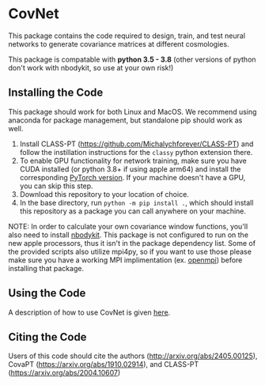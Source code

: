 # CovNet
This package contains the code required to design, train, and test neural networks to generate covariance matrices at different cosmologies.

This package is compatable with **python 3.5 - 3.8** (other versions of python don't work with nbodykit, so use at your own risk!)

## Installing the Code
This package should work for both Linux and MacOS. We recommend using anaconda for package management, but standalone pip should work as well. 

1. Install CLASS-PT (https://github.com/Michalychforever/CLASS-PT) and follow the instillation instructions for the `classy` python extension there.
2. To enable GPU functionality for network training, make sure you have CUDA installed (or python 3.8+ if using apple arm64) and install the corresponding [PyTorch version](https://pytorch.org/get-started/locally/). If your machine doesn't have a GPU, you can skip this step.
3. Download this repository to your location of choice.
4. In the base directory, run `python -m pip install .`, which should install this repository as a package you can call anywhere on your machine.

NOTE: In order to calculate your own covariance window functions, you'll also need to install [nbodykit](https://nbodykit.readthedocs.io/en/latest/getting-started/install.html#macos). This package is not configured to run on the new apple processors, thus it isn't in the package dependency list. Some of the provided scripts also utilize mpi4py, so if you want to use those please make sure you have a working MPI implimentation (ex. [openmpi](https://docs.open-mpi.org/en/v5.0.x/installing-open-mpi/quickstart.html)) before installing that package.

## Using the Code
A description of how to use CovNet is given [here](https://github.com/jadamo/CovNet/wiki/Covariance-Matrix-Emulator-Workflow). 

## Citing the Code
Users of this code should cite the authors (http://arxiv.org/abs/2405.00125), CovaPT (https://arxiv.org/abs/1910.02914), and CLASS-PT (https://arxiv.org/abs/2004.10607)

